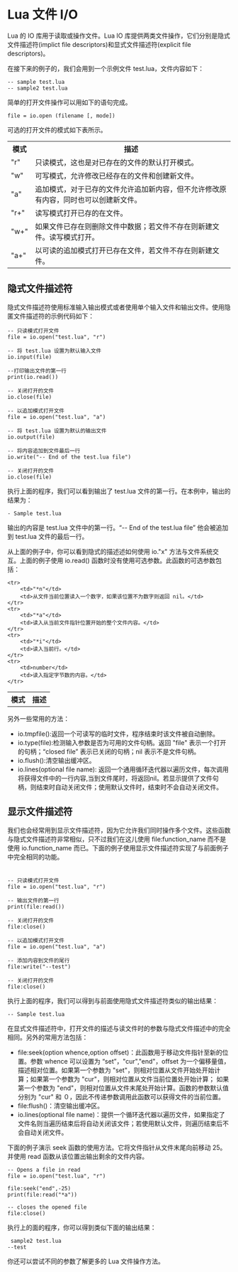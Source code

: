 # Lua 文件 I/O 

Lua 的 IO 库用于读取或操作文件。Lua IO 库提供两类文件操作，它们分别是隐式文件描述符(implict file descriptors)和显式文件描述符(explicit file descriptors)。
  
在接下来的例子的，我们会用到一个示例文件 test.lua，文件内容如下：  

```
-- sample test.lua
-- sample2 test.lua
```  

简单的打开文件操作可以用如下的语句完成。  

```
file = io.open (filename [, mode])
```  

可选的打开文件的模式如下表所示。  

<table>
	<tr>
		<th>模式</th>
		<th>描述</th>
	</tr>
	<tr>
		<td>"r"</td>
		<td>只读模式，这也是对已存在的文件的默认打开模式。</td>
	</tr>
	<tr>
		<td>"w"</td>
		<td>可写模式，允许修改已经存在的文件和创建新文件。</td>
	</tr>
	<tr>
		<td>"a"</td>
		<td>追加模式，对于已存的文件允许追加新内容，但不允许修改原有内容，同时也可以创建新文件。</td>
	</tr>
	<tr>
		<td>"r+"</td>
		<td>读写模式打开已存的在文件。</td>
	</tr>
	<tr>
		<td>"w+"</td>
		<td>如果文件已存在则删除文件中数据；若文件不存在则新建文件。读写模式打开。</td>
	</tr>
	<tr>
		<td>"a+"</td>
		<td>以可读的追加模式打开已存在文件，若文件不存在则新建文件。</td>
	</tr>
</table>

## 隐式文件描述符  

隐式文件描述符使用标准输入输出模式或者使用单个输入文件和输出文件。使用隐匿文件描述符的示例代码如下：  

```
-- 只读模式打开文件
file = io.open("test.lua", "r")

-- 将 test.lua 设置为默认输入文件
io.input(file)

--打印输出文件的第一行
print(io.read())

-- 关闭打开的文件
io.close(file)

-- 以追加模式打开文件
file = io.open("test.lua", "a")

-- 将 test.lua 设置为默认的输出文件
io.output(file)

-- 将内容追加到文件最后一行
io.write("-- End of the test.lua file")

-- 关闭打开的文件
io.close(file)
```  

执行上面的程序，我们可以看到输出了 test.lua 文件的第一行。在本例中，输出的结果为：  

```
- Sample test.lua
```  

输出的内容是 test.lua 文件中的第一行。“-- End of the test.lua file” 他会被追加到 test.lua 文件的最后一行。  

从上面的例子中，你可以看到隐式的描述述如何使用 io."x"  方法与文件系统交互。上面的例子使用 io.read() 函数时没有使用可选参数。此函数的可选参数包括：  

<table>
	<tr>
		<th>模式</th>
		<th>描述</th>
	</tr>

	<tr>
		<td>"*n"</td>
		<td>从文件当前位置读入一个数字，如果该位置不为数字则返回 nil。</td>
	</tr>
	<tr>
		<td>"*a"</td>
		<td>读入从当前文件指针位置开始的整个文件内容。</td>
	</tr>
	<tr>
		<td>"*i"</td>
		<td>读入当前行。</td>
	</tr>
	<tr>
		<td>number</td>
		<td>读入指定字节数的内容。</td>
	</tr>
</table>

另外一些常用的方法：

<ul>
	<li>io.tmpfile():返回一个可读写的临时文件，程序结束时该文件被自动删除。</li>
	<li>io.type(file):检测输入参数是否为可用的文件句柄。返回 "file" 表示一个打开的句柄；“closed file” 表示已关闭的句柄；nil 表示不是文件句柄。</li>
	<li>io.flush():清空输出缓冲区。</li>
	<li>io.lines(optional file name): 返回一个通用循环迭代器以遍历文件，每次调用将获得文件中的一行内容,当到文件尾时，将返回nil。若显示提供了文件句柄，则结束时自动关闭文件；使用默认文件时，结束时不会自动关闭文件。</li>
</ul>  

## 显示文件描述符  

我们也会经常用到显示文件描述符，因为它允许我们同时操作多个文件。这些函数与隐式文件描述符非常相似，只不过我们在这儿使用 file:function_name 而不是使用 io.function_name 而已。下面的例子使用显示文件描述符实现了与前面例子中完全相同的功能。  
　
```
-- 只读模式打开文件
file = io.open("test.lua", "r")

-- 输出文件的第一行
print(file:read())

-- 关闭打开的文件
file:close()

-- 以追加模式打开文件 
file = io.open("test.lua", "a")

-- 添加内容到文件的尾行
file:write("--test")

-- 关闭打开的文件
file:close()
```  

执行上面的程序，我们可以得到与前面使用隐式文件描述符类似的输出结果：  

```
-- Sample test.lua
```  

在显式文件描述符中，打开文件的描述与读文件时的参数与隐式文件描述中的完全相同。另外的常用方法包括：
<ul>
	<li>file:seek(option whence,option offset)：此函数用于移动文件指针至新的位置。参数 whence 可以设置为 “set”，"cur","end"，offset 为一个偏移量值，描述相对位置。如果第一个参数为 "set"，则相对位置从文件开始处开始计算；如果第一个参数为 "cur"，则相对位置从文件当前位置处开始计算； 如果第一个参数为 "end"，则相对位置从文件末尾处开始计算。函数的参数默认值分别为 "cur" 和 ０，因此不传递参数调用此函数可以获得文件的当前位置。</li>
	<li>file:flush()：清空输出缓冲区。</li>
	<li>io.lines(optional file name)：提供一个循环迭代器以遍历文件，如果指定了文件名则当遍历结束后将自动关闭该文件；若使用默认文件，则遍历结束后不会自动关闭文件。</li>
</ul>

下面的例子演示 seek 函数的使用方法。它将文件指针从文件末尾向前移动 25。并使用 read 函数从该位置出输出剩余的文件内容。  

```
-- Opens a file in read
file = io.open("test.lua", "r")

file:seek("end",-25)
print(file:read("*a"))

-- closes the opened file
file:close()
```  
执行上的面的程序，你可以得到类似下面的输出结果：  

```
 sample2 test.lua
--test
```  

你还可以尝试不同的参数了解更多的 Lua 文件操作方法。
